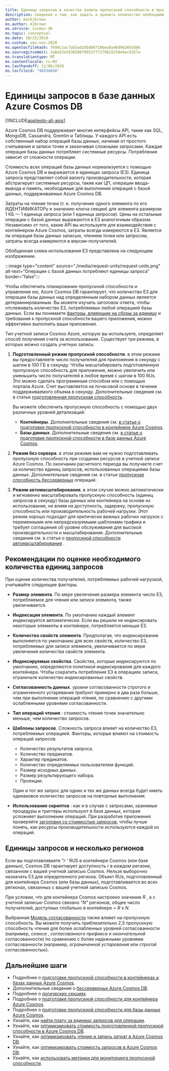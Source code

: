 ```yaml
---
title: Единицы запросов в качестве валюты пропускной способности и производительности в Azure Cosmos DB
description: Сведения о том, как задать и оценить количество необходимых единиц запросов в Azure Cosmos DB
author: markjbrown
ms.author: mjbrown
ms.service: cosmos-db
ms.topic: conceptual
ms.date: 10/23/2020
ms.custom: seo-nov-2020
ms.openlocfilehash: f698c1ac7ab3ad2dbd86710bea9a48d962603d86
ms.sourcegitcommit: 2a8a53e5438596f99537f7279619258e9ecb357a
ms.translationtype: MT
ms.contentlocale: ru-RU
ms.lasthandoff: 11/06/2020
ms.locfileid: "94334658"
---
```

# <a name="request-units-in-azure-cosmos-db"></a>Единицы запросов в базе данных Azure Cosmos DB
[!INCLUDE[appliesto-all-apis](includes/appliesto-all-apis.md)]

Azure Cosmos DB поддерживает многие интерфейсы API, такие как SQL, MongoDB, Cassandra, Gremlin и Таблицы. У каждого API есть собственный набор операций базы данных, начиная от простого считывания и записи точек и заканчивая сложными запросами. Каждая операция базы данных потребляет системные ресурсы. Потребление зависит от сложности операции.

Стоимость всех операций базы данных нормализуется с помощью Azure Cosmos DB и выражается в единицах запроса (ЕЗ). Единица запроса представляет собой валюту производительности, которая абстрагирует системные ресурсы, такие как ЦП, операции ввода-вывода и память, необходимые для выполнения операций с базой данных, поддерживаемых Azure Cosmos DB.

Затраты на чтение точки (т. е. получение одного элемента по его ИДЕНТИФИКАТОРу и значению ключа секции) для элемента размером 1 КБ — 1 единица запроса (или 1 единица запросов). Цены на остальные операции с базой данных выражаются в ЕЗ аналогичным образом. Независимо от того, какие API вы используете для взаимодействия с контейнером Azure Cosmos, затраты всегда измеряются в ЕЗ. Является ли операция базы данных записью, чтением точки или запросом, затраты всегда измеряются в версии-получателей.

Обобщенная схема использования ЕЗ представлена на следующем изображении.

:::image type="content" source="./media/request-units/request-units.png" alt-text="Операции с базой данных потребляют единицы запроса" border="false":::

Чтобы обеспечить планирование пропускной способности и управление ею, Azure Cosmos DB гарантирует, что количество ЕЗ для операции базы данных над определенным набором данных является детерминированным. Вы можете изучить заголовок ответа, чтобы отслеживать количество ЕЗ, потребляемых любой операцией базы данных. Если вы понимаете [факторы, влияющие на сборы за единицу](request-units.md#request-unit-considerations) и требования к пропускной способности вашего приложения, можно эффективно выполнять ваши приложения.

Тип учетной записи Cosmos Azure, которую вы используете, определяет способ получения счета за использование. Существует три режима, в которых можно создать учетную запись:

1. **Подготовленный режим пропускной способности**. в этом режиме вы предоставляете число получателей для приложения в секунду с шагом в 100 ГБ в секунду. Чтобы масштабировать подготовленную пропускную способность для приложения, можно увеличить или уменьшить число получателей в любое время с шагом в 100 RUs. Это можно сделать программным способом или с помощью портала Azure. Счет выставляется на почасовой основе в течение поддерживаемого объема в секунду. Дополнительные сведения см. в статье [подготовленная пропускная способность](set-throughput.md) .

   Вы можете обеспечить пропускную способность с помощью двух различных уровней детализаций:

   * **Контейнеры**. Дополнительные сведения см. [в статье о подготовке пропускной способности в контейнере Azure Cosmos](how-to-provision-container-throughput.md).
   * **Базы данных**. Дополнительные сведения см. [в статье о подготовке пропускной способности в базе данных Azure Cosmos](how-to-provision-database-throughput.md).

2. **Режим без сервера**. в этом режиме вам не нужно подготавливать пропускную способность при создании ресурсов в учетной записи Azure Cosmos. По окончании расчетного периода вы получаете счет за количество единиц запросов, использованных операциями базы данных. Дополнительные сведения см. в статье [пропускная способность бессерверных](serverless.md) операций. 

3. **Режим автомасштабирования**. в этом случае можно автоматически и мгновенно масштабировать пропускную способность (единиц запросов в секунду) базы данных или контейнера на основе их использования, не влияя на доступность, задержку, пропускную способность или производительность рабочей нагрузки. Этот режим хорошо подходит для критически важных рабочих нагрузок с переменными или непредсказуемыми шаблонами трафика и требует соглашения об уровне обслуживания для высокой производительности и масштабирования. Дополнительные сведения см. в статье о [пропускной способности автомасштабирования](provision-throughput-autoscale.md) . 

## <a name="request-unit-considerations"></a>Рекомендации по оценке необходимого количества единиц запросов

При оценке количества получателей, потребляемых рабочей нагрузкой, учитывайте следующие факторы.

* **Размер элемента**. По мере увеличения размера элемента число ЕЗ, потребляемое для чтения или записи элемента, также увеличивается.

* **Индексация элемента**. По умолчанию каждый элемент индексируется автоматически. Если вы решили не индексировать некоторые элементы в контейнере, потребляется меньше ЕЗ.

* **Количество свойств элемента**. Предполагая, что индексирование выполняется по умолчанию для всех свойств, количество ЕЗ, потребляемых для записи элемента, увеличивается по мере увеличения количества свойств элемента.

* **Индексируемые свойства**. Свойства, которые индексируются по умолчанию, определяются политикой индексирования для каждого контейнера. Чтобы сократить потребление ЕЗ в операциях записи, ограничьте количество индексированных свойств.

* **Согласованность данных**. уровни согласованности строгого и ограниченного устаревания требуют примерно в два раза больше, чем при выполнении операций чтения, по сравнению с другими ослабленными уровнями согласованности.

* **Тип операций чтения** : стоимость чтения точек значительно меньше, чем количество запросов.

* **Шаблоны запросов**. Сложность запроса влияет на количество ЕЗ, потребляемых операцией. Факторы, которые влияют на стоимость операций запросов: 
 
  * Количество результатов запроса.
  * Количество предикатов.
  * Характер предикатов.
  * Количество определяемых пользователем функций.
  * Размер исходных данных.
  * Размер результирующего набора.
  * Проекции.

  Один и тот же запрос для одних и тех же данных всегда будет иметь одинаковое количество запросов на повторные выполнения.

* **Использование скриптов** : как и в случае с запросами, хранимые процедуры и триггеры используют в базе данных, которая усложняет выполнение операций. При разработке приложения проверяйте [заголовки со стоимостью запросов](./optimize-cost-reads-writes.md#measuring-the-ru-charge-of-a-request), чтобы лучше понять, как ресурсы производительности используются каждой из операций.

## <a name="request-units-and-multiple-regions"></a>Единицы запросов и несколько регионов

Если вы подготавливаете *"r '* RUS в контейнере Cosmos (или базе данных), Cosmos DB гарантирует доступность *r* в *каждом* регионе, связанном с вашей учетной записью Cosmos. Нельзя выборочно назначать ЕЗ для определенного региона. Объект RUs, подготовленный для контейнера Cosmos (или базы данных), подготавливается во всех регионах, связанных с вашей учетной записью Cosmos.

При условии, что для контейнера Cosmos настроено значение *R* , а с учетной записью Cosmos связано *"N"* регионов, общее число получателей, доступных глобально в контейнере = *R* x *N*.

Выбранная [Модель согласованности](consistency-levels.md) также влияет на пропускную способность. Вы можете получить приблизительно 2,5 пропускную способность чтения для более ослабленных уровней согласованности (например, *сеанса* , *согласованного префикса* и *окончательной* согласованности) по сравнению с более надежными уровнями согласованности (например, *ограниченной устаревания* или *строгой* согласованностью).

## <a name="next-steps"></a>Дальнейшие шаги

- Подробнее о [подготовке пропускной способности в контейнерах и базах данных Azure Cosmos](set-throughput.md).
- Дополнительные сведения о [бессерверных Azure Cosmos DB](serverless.md).
- Подробнее о [логических секциях](./partitioning-overview.md).
- Подробнее о [подготовке пропускной способности для контейнера Azure Cosmos](how-to-provision-container-throughput.md).
- Подробнее о [подготовке пропускной способности для базы данных Azure Cosmos](how-to-provision-database-throughput.md).
- Узнайте, как [найти плату за единицу запросов для операции](find-request-unit-charge.md).
- Узнайте, как [оптимизировать стоимость подготовленной пропускной способности в Azure Cosmos DB](optimize-cost-throughput.md).
- Узнайте, как [оптимизировать чтение и запись затрат в Azure Cosmos DB](optimize-cost-reads-writes.md).
- Узнайте, как [оптимизировать стоимость запросов в Azure Cosmos DB](./optimize-cost-reads-writes.md).
- Узнайте, как [использовать метрики для мониторинга пропускной способности](use-metrics.md).